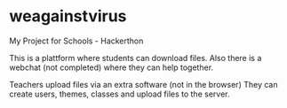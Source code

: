 # weagainstvirus
My Project for Schools - Hackerthon

This is a plattform where students can download files.
Also there is a webchat (not completed) where they can help together.

Teachers upload files via an extra software (not in the browser)
They can create users, themes, classes and upload files to the server.
